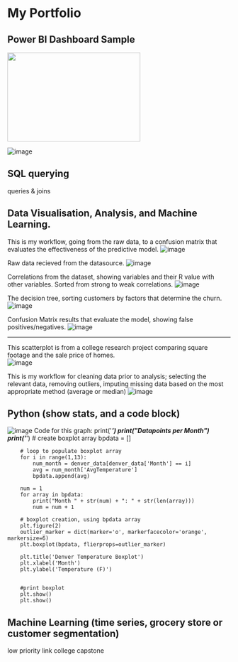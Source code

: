 # My Portfolio 
## Power BI Dashboard Sample
<img src="https://github.com/johnleonard512/johnleonard512.github.io/assets/140750487/f52ddf9c-ff9d-41ee-8c17-ec0b5491c7a6" width="300" height="200">

![image](https://github.com/johnleonard512/johnleonard512.github.io/assets/140750487/13c1d7a4-b6d8-4980-9a7d-b786c8313f6d)

## SQL querying
queries & joins
## Data Visualisation, Analysis, and Machine Learning.
This is my workflow, going from the raw data, to a confusion matrix that evaluates the effectiveness of the predictive model.
![image](https://github.com/johnleonard512/johnleonard512.github.io/assets/140750487/8ea42d1c-5df3-4ccb-9433-a16ce97cd704)

Raw data recieved from the datasource.
![image](https://github.com/johnleonard512/johnleonard512.github.io/assets/140750487/189e34f1-1e2d-45ef-8767-3b5a55ebccdb)

Correlations from the dataset, showing variables and their R value with other variables.  Sorted from strong to weak correlations. 
![image](https://github.com/johnleonard512/johnleonard512.github.io/assets/140750487/1922cce3-4b5c-44fc-9efa-b2b6707dfc8d)

The decision tree, sorting customers by factors that determine the churn.
![image](https://github.com/johnleonard512/johnleonard512.github.io/assets/140750487/8f609363-c2ba-4cf2-b7d1-2f3c92f5e1af)

Confusion Matrix results that evaluate the model, showing false positives/negatives.
![image](https://github.com/johnleonard512/johnleonard512.github.io/assets/140750487/d249f7cc-ac71-4d8f-b0ff-fb9fe580d515)

________________________________________________________________________________________________________________________________________________

This scatterplot is from a college research project comparing square footage and the sale price of homes.  
![image](https://github.com/johnleonard512/johnleonard512.github.io/assets/140750487/591561b1-f79d-4a3d-9d30-08d22c134a39)

This is my workflow for cleaning data prior to analysis; selecting the relevant data, removing outliers, imputing missing data based on the most appropriate method (average or median)
![image](https://github.com/johnleonard512/johnleonard512.github.io/assets/140750487/6dbf6f19-7d9e-475b-844d-a90b90cb2b9a)


## Python (show stats, and a code block)
![image](https://github.com/johnleonard512/johnleonard512.github.io/assets/140750487/6a4de389-d41c-4500-9099-5248628009b5)
Code for this graph:
        print('_____________________________________')
        print("Datapoints per Month")
        print('_____________________________________')
        # create boxplot array
        bpdata = []
        
        # loop to populate boxplot array
        for i in range(1,13):
            num_month = denver_data[denver_data['Month'] == i]
            avg = num_month['AvgTemperature']
            bpdata.append(avg)
        
        num = 1
        for array in bpdata:
            print("Month " + str(num) + ": " + str(len(array)))
            num = num + 1
        
        # boxplot creation, using bpdata array
        plt.figure(2)
        outlier_marker = dict(marker='o', markerfacecolor='orange', markersize=6)
        plt.boxplot(bpdata, flierprops=outlier_marker)
        
        plt.title('Denver Temperature Boxplot')
        plt.xlabel('Month')
        plt.ylabel('Temperature (F)')
        
        
        #print boxplot
        plt.show()
        plt.show()


## Machine Learning (time series, grocery store or customer segmentation)
low priority link college capstone
